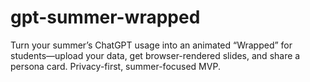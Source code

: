 # gpt-summer-wrapped
Turn your summer’s ChatGPT usage into an animated “Wrapped” for students—upload your data, get browser-rendered slides, and share a persona card. Privacy-first, summer-focused MVP.
